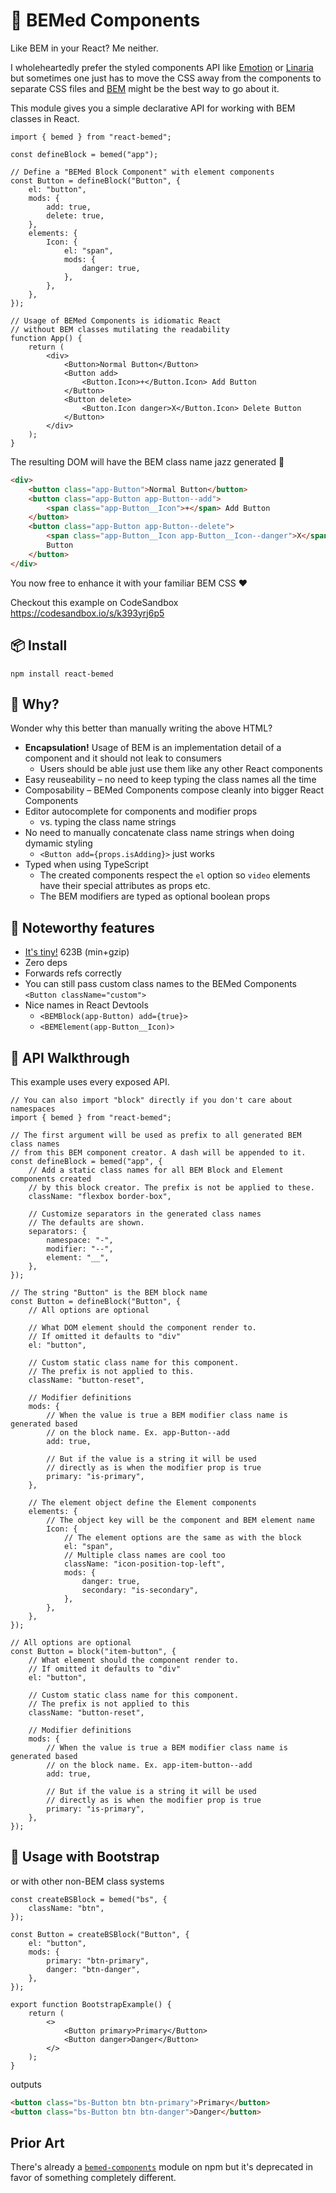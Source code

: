 # 🦖 BEMed Components

Like BEM in your React? Me neither.

I wholeheartedly prefer the styled components API like [Emotion][] or
[Linaria][] but sometimes one just has to move the CSS away from the
components to separate CSS files and [BEM][] might be the best way to go
about it.

[emotion]: https://emotion.sh/docs/introduction
[linaria]: https://linaria.now.sh/
[bem]: http://getbem.com/

This module gives you a simple declarative API for working with BEM classes
in React.

```tsx
import { bemed } from "react-bemed";

const defineBlock = bemed("app");

// Define a "BEMed Block Component" with element components
const Button = defineBlock("Button", {
    el: "button",
    mods: {
        add: true,
        delete: true,
    },
    elements: {
        Icon: {
            el: "span",
            mods: {
                danger: true,
            },
        },
    },
});

// Usage of BEMed Components is idiomatic React
// without BEM classes mutilating the readability
function App() {
    return (
        <div>
            <Button>Normal Button</Button>
            <Button add>
                <Button.Icon>+</Button.Icon> Add Button
            </Button>
            <Button delete>
                <Button.Icon danger>X</Button.Icon> Delete Button
            </Button>
        </div>
    );
}
```

The resulting DOM will have the BEM class name jazz generated 🎷

```html
<div>
    <button class="app-Button">Normal Button</button>
    <button class="app-Button app-Button--add">
        <span class="app-Button__Icon">+</span> Add Button
    </button>
    <button class="app-Button app-Button--delete">
        <span class="app-Button__Icon app-Button__Icon--danger">X</span> Delete
        Button
    </button>
</div>
```

You now free to enhance it with your familiar BEM CSS ❤️

Checkout this example on CodeSandbox https://codesandbox.io/s/k393yrj6p5

## 📦 Install

    npm install react-bemed

## 🤔 Why?

Wonder why this better than manually writing the above HTML?

-   **Encapsulation!** Usage of BEM is an implementation detail of a
    component and it should not leak to consumers
    -   Users should be able just use them like any other React components
-   Easy reuseability – no need to keep typing the class names all the time
-   Composability – BEMed Components compose cleanly into bigger React Components
-   Editor autocomplete for components and modifier props
    -   vs. typing the class name strings
-   No need to manually concatenate class name strings when doing dymamic styling
    -   `<Button add={props.isAdding}>` just works
-   Typed when using TypeScript
    -   The created components respect the `el` option so `video` elements
        have their special attributes as props etc.
    -   The BEM modifiers are typed as optional boolean props

## 🧐 Noteworthy features

-   [It's tiny!][tiny] 623B (min+gzip)
-   Zero deps
-   Forwards refs correctly
-   You can still pass custom class names to the BEMed Components `<Button className="custom">`
-   Nice names in React Devtools
    -   `<BEMBlock(app-Button) add={true}>`
    -   `<BEMElement(app-Button__Icon)>`

[tiny]: https://bundlephobia.com/result?p=react-bemed@0.1.6

## 🚶 API Walkthrough

This example uses every exposed API.

```tsx
// You can also import "block" directly if you don't care about namespaces
import { bemed } from "react-bemed";

// The first argument will be used as prefix to all generated BEM class names
// from this BEM component creator. A dash will be appended to it.
const defineBlock = bemed("app", {
    // Add a static class names for all BEM Block and Element components created
    // by this block creator. The prefix is not be applied to these.
    className: "flexbox border-box",

    // Customize separators in the generated class names
    // The defaults are shown.
    separators: {
        namespace: "-",
        modifier: "--",
        element: "__",
    },
});

// The string "Button" is the BEM block name
const Button = defineBlock("Button", {
    // All options are optional

    // What DOM element should the component render to.
    // If omitted it defaults to "div"
    el: "button",

    // Custom static class name for this component.
    // The prefix is not applied to this.
    className: "button-reset",

    // Modifier definitions
    mods: {
        // When the value is true a BEM modifier class name is generated based
        // on the block name. Ex. app-Button--add
        add: true,

        // But if the value is a string it will be used
        // directly as is when the modifier prop is true
        primary: "is-primary",
    },

    // The element object define the Element components
    elements: {
        // The object key will be the component and BEM element name
        Icon: {
            // The element options are the same as with the block
            el: "span",
            // Multiple class names are cool too
            className: "icon-position-top-left",
            mods: {
                danger: true,
                secondary: "is-secondary",
            },
        },
    },
});

// All options are optional
const Button = block("item-button", {
    // What element should the component render to.
    // If omitted it defaults to "div"
    el: "button",

    // Custom static class name for this component.
    // The prefix is not applied to this
    className: "button-reset",

    // Modifier definitions
    mods: {
        // When the value is true a BEM modifier class name is generated based
        // on the block name. Ex. app-item-button--add
        add: true,

        // But if the value is a string it will be used
        // directly as is when the modifier prop is true
        primary: "is-primary",
    },
});
```

## 🧟 Usage with Bootstrap

or with other non-BEM class systems

```tsx
const createBSBlock = bemed("bs", {
    className: "btn",
});

const Button = createBSBlock("Button", {
    el: "button",
    mods: {
        primary: "btn-primary",
        danger: "btn-danger",
    },
});

export function BootstrapExample() {
    return (
        <>
            <Button primary>Primary</Button>
            <Button danger>Danger</Button>
        </>
    );
}
```

outputs

```html
<button class="bs-Button btn btn-primary">Primary</button>
<button class="bs-Button btn btn-danger">Danger</button>
```

## Prior Art

There's already a [`bemed-components`][bc] module on npm but it's deprecated
in favor of something completely different.

[bc]: https://www.npmjs.com/package/bemed-components
